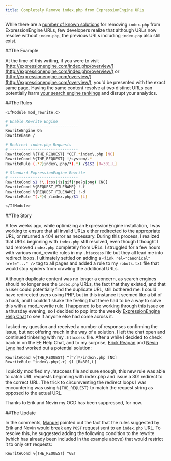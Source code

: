 ```yaml
---
title: Completely Remove index.php from ExpressionEngine URLs
---
```

While there are a [number of known solutions](http://expressionengine.com/wiki/Remove_index.php_From_URLs/) for removing `index.php` from ExpressionEngine URLs, few developers realize that although URLs now resolve without `index.php`, the previous URLs including `index.php` also still exist.

##The Example

At the time of this writing, if you were to visit [http://expressionengine.com/index.php/overview/](http://expressionengine.com/index.php/overview/) or [http://expressionengine.com/overview/](http://expressionengine.com/overview/), you'd be presented with the exact same page. Having the same content resolve at two distinct URLs can potentially harm [your search engine rankings](http://www.google.com/support/webmasters/bin/answer.py?hl=en&answer=66359) and disrupt your analytics.

##The Rules
``` bash
<IfModule mod_rewrite.c>

# Enable Rewrite Engine
# ------------------------------
RewriteEngine On
RewriteBase /

# Redirect index.php Requests
# ------------------------------
RewriteCond %{THE_REQUEST} ^GET.*index\.php [NC]
RewriteCond %{THE_REQUEST} !/system/.*
RewriteRule (.*?)index\.php/*(.*) /$1$2 [R=301,L]

# Standard ExpressionEngine Rewrite
# ------------------------------
RewriteCond $1 !\.(css|js|gif|jpe?g|png) [NC]
RewriteCond %{REQUEST_FILENAME} !-f
RewriteCond %{REQUEST_FILENAME} !-d
RewriteRule ^(.*)$ /index.php/$1 [L]

</IfModule>
```

##The Story

A few weeks ago, while optimizing an ExpressionEngine installation, I was working to ensure that all invalid URLs either redirected to the appropriate URL, or returned a 404 error as necessary. During this process, I realized that URLs beginning with `index.php` still resolved, even though I thought I had removed `index.php` completely from URLs. I struggled for a few hours with various mod_rewrite rules in my `.htaccess` file but they all lead me into redirect loops. I ultimately settled on adding a `<link rel="canonical" href="..." />` tag to all pages and added a rule to my `robots.txt` file that would stop spiders from crawling the additional URLs.

Although duplicate content was no longer a concern, as search engines should no longer see the `index.php` URLs, the fact that they existed, and that a user could potentially find the duplicate URL, still bothered me. I could have redirected users using PHP, but in this instance it seemed like a bit of a hack, and I couldn't shake the feeling that there had to be a way to solve this with a mod_rewrite rule. I happened to be working through this issue on a thursday evening, so I decided to pop into the weekly [ExpressionEngine Help Chat](https://eescreencasts.campfirenow.com/room/177927) to see if anyone else had come across it.

I asked my question and received a number of responses confirming the issue, but not offering much in the way of a solution. I left the chat open and continued tinkering with my `.htaccess` file. After a while I decided to check back in on the EE Help Chat, and to my surprise, [Erick Reagan](http://twitter.com/erikreagan) and [Nevin Lyne](http://twitter.com/nevinlyne) had worked out a potential solution:

	RewriteCond %{THE_REQUEST} ^[^/]*/index\.php [NC]
	RewriteRule ^index\.php(.+) $1 [R=301,L]

I quickly modified my .htaccess file and sure enough, this new rule was able to catch URL requests beginning with index.php and issue a 301 redirect to the correct URL. The trick to circumventing the redirect loops I was encountering was using `%{THE_REQUEST}` to match the request string as opposed to the actual URL.

Thanks to Erik and Nevin my OCD has been suppressed, for now.

##The Update

In the comments, [Manuel](http://kevinthompson.info/blog/completely-remove-index-php-from-expressionengine-urls/#comment-15) pointed out the fact that the rules suggested by Erik and Nevin would break any `POST` request sent to an `index.php` URL. To resolve this, he suggested adding the following condition to the rewrite (which has already been included in the example above) that would restrict it to only `GET` requests:

	RewriteCond %{THE_REQUEST} ^GET